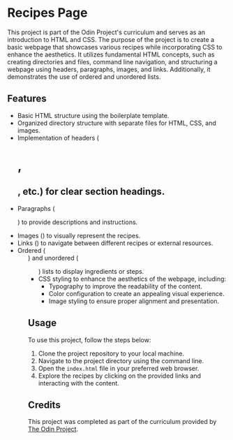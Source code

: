 # Recipes Page

This project is part of the Odin Project's curriculum and serves as an introduction to HTML and CSS. The purpose of the project is to create a basic webpage that showcases various recipes while incorporating CSS to enhance the aesthetics. It utilizes fundamental HTML concepts, such as creating directories and files, command line navigation, and structuring a webpage using headers, paragraphs, images, and links. Additionally, it demonstrates the use of ordered and unordered lists.

## Features

- Basic HTML structure using the boilerplate template.
- Organized directory structure with separate files for HTML, CSS, and images.
- Implementation of headers (<h1>, <h2>, etc.) for clear section headings.
- Paragraphs (<p>) to provide descriptions and instructions.
- Images (<img>) to visually represent the recipes.
- Links (<a>) to navigate between different recipes or external resources.
- Ordered (<ol>) and unordered (<ul>) lists to display ingredients or steps.
- CSS styling to enhance the aesthetics of the webpage, including:
  - Typography to improve the readability of the content.
  - Color configuration to create an appealing visual experience.
  - Image styling to ensure proper alignment and presentation.

## Usage

To use this project, follow the steps below:

1. Clone the project repository to your local machine.
2. Navigate to the project directory using the command line.
3. Open the `index.html` file in your preferred web browser.
4. Explore the recipes by clicking on the provided links and interacting with the content.

## Credits

This project was completed as part of the curriculum provided by [The Odin Project](https://www.theodinproject.com/).
